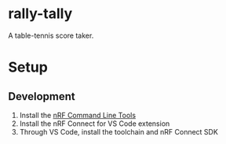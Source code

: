 # rally-tally

A table-tennis score taker.

# Setup

## Development

1. Install the [nRF Command Line Tools](https://www.nordicsemi.com/Products/Development-tools/nRF-Command-Line-Tools/Download)
2. Install the nRF Connect for VS Code extension
3. Through VS Code, install the toolchain and nRF Connect SDK
